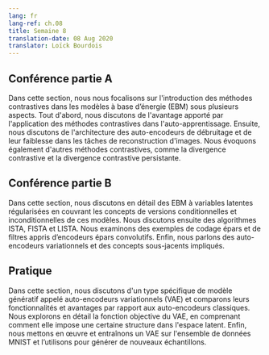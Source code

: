 ```yaml
---
lang: fr
lang-ref: ch.08
title: Semaine 8
translation-date: 08 Aug 2020
translator: Loïck Bourdois
---
```


<!--
## Lecture part A

In this section, we focused on the introduction of contrastive methods in Energy-Based Models in several aspects. First, we discuss the advantage brought by applying contrastive methods in self-supervised learning. Second, we discussed the architecture of denoising autoencoders and their weakness in image reconstruction tasks. We also talked about other contrastive methods, like contrastive divergence and persistent contrastive divergence.
-->


## Conférence partie A

Dans cette section, nous nous focalisons sur l'introduction des méthodes contrastives dans les modèles à base d’énergie (EBM) sous plusieurs aspects. Tout d'abord, nous discutons de l'avantage apporté par l'application des méthodes contrastives dans l'auto-apprentissage. Ensuite, nous discutons de l'architecture des auto-encodeurs de débruitage et de leur faiblesse dans les tâches de reconstruction d'images. Nous évoquons également d'autres méthodes contrastives, comme la divergence contrastive et la divergence contrastive persistante.

<!--
## Lecture part B

In this section, we discussed regularized latent variable EBMs in detail covering concepts of conditional and unconditional versions of these models. We then discussed the algorithms of ISTA, FISTA and LISTA and look at examples of sparse coding and filters learned from convolutional sparse encoders. Finally we talked about Variational Auto-Encoders and the underlying concepts involved.
-->

## Conférence partie B

Dans cette section, nous discutons en détail des EBM à variables latentes régularisées en couvrant les concepts de versions conditionnelles et inconditionnelles de ces modèles. Nous discutons ensuite des algorithmes ISTA, FISTA et LISTA. Nous examinons des exemples de codage épars et de filtres appris d’encodeurs épars convolutifs. Enfin, nous parlons des auto-encodeurs variationnels et des concepts sous-jacents impliqués.

<!--
## Practicum

In this section, we discussed a specific type of generative model called Variational Autoencoders and compared their functionalities and advantages over Classic Autoencoders. We explored the objective function of VAE in detail, understanding how it enforced some structure in the latent space. Finally, we implemented and trained a VAE on the MNIST dataset and used it to generate new samples.
-->

## Pratique
Dans cette section, nous discutons d'un type spécifique de modèle génératif appelé auto-encodeurs variationnels (VAE) et comparons leurs fonctionnalités et avantages par rapport aux auto-encodeurs classiques. Nous explorons en détail la fonction objective du VAE, en comprenant comment elle impose une certaine structure dans l'espace latent. Enfin, nous mettons en œuvre et entraînons un VAE sur l'ensemble de données MNIST et l’utilisons pour générer de nouveaux échantillons.



